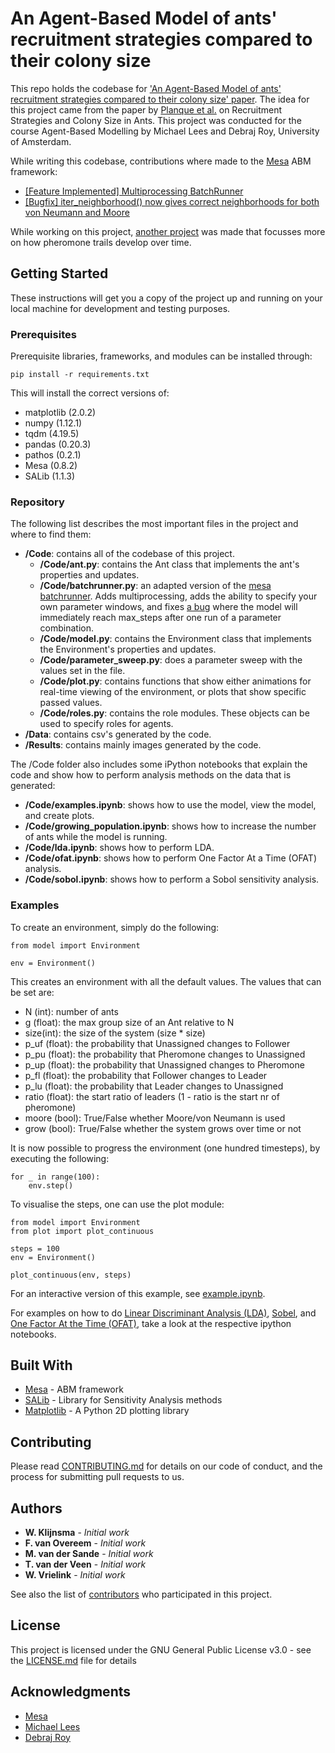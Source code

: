 # An Agent-Based Model of ants' recruitment strategies compared to their colony size

This repo holds the codebase for ['An Agent-Based Model of ants' recruitment strategies compared to their colony size' paper](TODO).
The idea for this project came from the paper by [Planque et al.](https://www.ncbi.nlm.nih.gov/pmc/articles/PMC2915909/pdf/pone.0011664.pdf) on Recruitment Strategies and Colony Size in Ants.
This project was conducted for the course Agent-Based Modelling by Michael Lees and Debraj Roy, University of Amsterdam.

While writing this codebase, contributions where made to the [Mesa](https://github.com/projectmesa/mesa) ABM framework:
- [[Feature Implemented] Multiprocessing BatchRunner](https://github.com/projectmesa/mesa/pull/456)
- [[Bugfix] iter_neighborhood() now gives correct neighborhoods for both von Neumann and Moore](https://github.com/projectmesa/mesa/pull/459)

While working on this project, [another project](https://github.com/WouterVrielink/MC-ACO) was made that focusses more on how pheromone trails develop over time.

## Getting Started

These instructions will get you a copy of the project up and running on your local machine for development and testing purposes.

### Prerequisites

Prerequisite libraries, frameworks, and modules can be installed through:

```
pip install -r requirements.txt
```

This will install the correct versions of:
- matplotlib (2.0.2)
- numpy (1.12.1)
- tqdm (4.19.5)
- pandas (0.20.3)
- pathos (0.2.1)
- Mesa (0.8.2)
- SALib (1.1.3)

### Repository
The following list describes the most important files in the project and where to find them:
- **/Code**: contains all of the codebase of this project.
  - **/Code/ant.py**: contains the Ant class that implements the ant's properties and updates.
  - **/Code/batchrunner.py**: an adapted version of the [mesa batchrunner](https://github.com/projectmesa/mesa/blob/master/mesa/batchrunner.py). Adds multiprocessing, adds the ability to specify your own parameter windows, and fixes [a bug](https://github.com/projectmesa/mesa/issues/454) where the model will immediately reach max_steps after one run of a parameter combination.
  - **/Code/model.py**: contains the Environment class that implements the Environment's properties and updates.
  - **/Code/parameter_sweep.py**: does a parameter sweep with the values set in the file.
  - **/Code/plot.py**: contains functions that show either animations for real-time viewing of the environment, or plots that show specific passed values.
  - **/Code/roles.py**: contains the role modules. These objects can be used to specify roles for agents.
- **/Data**: contains csv's generated by the code.
- **/Results**: contains mainly images generated by the code.

The /Code folder also includes some iPython notebooks that explain the code and show how to perform analysis methods
 on the data that is generated:
- **/Code/examples.ipynb**: shows how to use the model, view the model, and create plots.
- **/Code/growing_population.ipynb**: shows how to increase the number of ants while the model is running.
- **/Code/lda.ipynb**: shows how to perform LDA.
- **/Code/ofat.ipynb**: shows how to perform One Factor At a Time (OFAT) analysis.
- **/Code/sobol.ipynb**: shows how to perform a Sobol sensitivity analysis.

### Examples
To create an environment, simply do the following:
```
from model import Environment

env = Environment()
```
This creates an environment with all the default values. The values that can be set are:
- N (int): number of ants
- g (float): the max group size of an Ant relative to N
- size(int): the size of the system (size * size)
- p_uf (float): the probability that Unassigned changes to Follower
- p_pu (float): the probability that Pheromone changes to Unassigned
- p_up (float): the probability that Unassigned changes to Pheromone
- p_fl (float): the probability that Follower changes to Leader
- p_lu (float): the probability that Leader changes to Unassigned
- ratio (float): the start ratio of leaders (1 - ratio is the start nr of pheromone)
- moore (bool): True/False whether Moore/von Neumann is used
- grow (bool): True/False whether the system grows over time or not

It is now possible to progress the environment (one hundred timesteps), by executing the following:
```
for _ in range(100):
    env.step()
```
To visualise the steps, one can use the plot module:
```
from model import Environment
from plot import plot_continuous

steps = 100
env = Environment()

plot_continuous(env, steps)
```

For an interactive version of this example, see [example.ipynb](https://github.com/WouterVrielink/recruitment_strategies_ABM/blob/master/Code/examples.ipynb).

For examples on how to do [Linear Discriminant Analysis (LDA)](https://github.com/WouterVrielink/recruitment_strategies_ABM/blob/master/Code/lda.ipynb), [Sobel](https://github.com/WouterVrielink/recruitment_strategies_ABM/blob/master/Code/sobol.ipynb), and [One Factor At the
Time (OFAT)](https://github.com/WouterVrielink/recruitment_strategies_ABM/blob/master/Code/ofat.ipynb), take a look at the respective ipython notebooks.

## Built With

* [Mesa](https://github.com/projectmesa/mesa) - ABM framework
* [SALib](https://github.com/SALib/SALib) - Library for Sensitivity Analysis methods
* [Matplotlib](https://matplotlib.org/) - A Python 2D plotting library

## Contributing

Please read [CONTRIBUTING.md](https://github.com/WouterVrielink/recruitment_strategies_ABM/CONTRIBUTING.md) for details on our code of conduct, and the process for submitting pull requests to us.

## Authors

* **W. Klijnsma** - *Initial work*
* **F. van Overeem** - *Initial work*
* **M. van der Sande** - *Initial work*
* **T. van der Veen** - *Initial work*
* **W. Vrielink** - *Initial work*

See also the list of [contributors](https://github.com/WouterVrielink/recruitment_strategies_ABM/graphs/contributors) who participated in this project.

## License

This project is licensed under the GNU General Public License v3.0 - see the [LICENSE.md](https://github.com/WouterVrielink/recruitment_strategies_ABM/LICENSE.md) file for details

## Acknowledgments

* [Mesa](https://github.com/projectmesa/mesa)
* [Michael Lees](https://mhlees.com/)
* [Debraj Roy](http://www.uva.nl/profiel/r/o/d.roy/d.roy.html)
